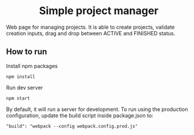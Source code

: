 <h1 align="center"><strong>Simple project manager</strong></h1>

Web page for managing projects. It is able to create projects, validate creation inputs, drag and drop between ACTIVE and FINISHED status.

## **How to run**

Install npm packages

```
npm install
```

Run dev server

```
npm start
```

By default, it will run a server for development. To run using the production configuration, update the build script inside package.json to:

```
"build": "webpack --config webpack.config.prod.js"
```